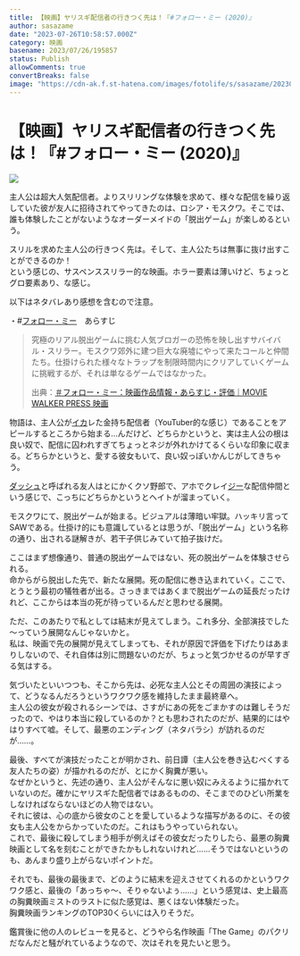 ```yaml
---
title: 【映画】ヤリスギ配信者の行きつく先は！『#フォロー・ミー (2020)』
author: sasazame
date: "2023-07-26T10:58:57.000Z"
category: 映画
basename: 2023/07/26/195857
status: Publish
allowComments: true
convertBreaks: false
image: "https://cdn-ak.f.st-hatena.com/images/fotolife/s/sasazame/20230726/20230726195610.png"
---
```

# 【映画】ヤリスギ配信者の行きつく先は！『#フォロー・ミー (2020)』

![](https://cdn-ak.f.st-hatena.com/images/fotolife/s/sasazame/20230726/20230726195610.png)

<!-- Extended Body -->

主人公は超大人気配信者。よりスリリングな体験を求めて、様々な配信を繰り返していた彼が友人に招待されてやってきたのは、ロシア・モスクワ。そこでは、誰も体験したことがないようなオーダーメイドの「脱出ゲーム」が楽しめるという。

スリルを求めた主人公の行きつく先は。そして、主人公たちは無事に抜け出すことができるのか！  
という感じの、サスペンススリラー的な映画。ホラー要素は薄いけど、ちょっとグロ要素あり、な感じ。

以下はネタバレあり感想を含むので注意。

・#[フォロー・ミー](https://d.hatena.ne.jp/keyword/%A5%D5%A5%A9%A5%ED%A1%BC%A1%A6%A5%DF%A1%BC)　あらすじ

> 究極のリアル脱出ゲームに挑む人気ブロガーの恐怖を映し出すサバイバル・スリラー。モスクワ郊外に建つ巨大な廃墟にやって来たコールと仲間たち。仕掛けられた様々なトラップを制限時間内にクリアしていくゲームに挑戦するが、それは単なるゲームではなかった。
> 
> 出典：[＃フォロー・ミー：映画作品情報・あらすじ・評価｜MOVIE WALKER PRESS 映画](https://moviewalker.jp/mv71782/#:~:text=%E9%81%8E%E6%BF%80%E3%81%AA%E5%8B%95%E7%94%BB%E3%81%A7%E4%BA%BA%E6%B0%97,%E3%81%AB%E6%8C%91%E6%88%A6%E3%81%99%E3%82%8B%E3%82%B3%E3%83%BC%E3%83%AB%E3%81%9F%E3%81%A1%E3%80%82)

物語は、主人公が[イカ](https://d.hatena.ne.jp/keyword/%A5%A4%A5%AB)レた金持ち配信者（YouTuber的な感じ）であることをアピールするところから始まる…んだけど、どちらかというと、実は主人公の根は良い奴で、配信に囚われすぎてちょっとネジが外れかけてるくらいな印象に収まる。どちらかというと、愛する彼女もいて、良い奴っぽいかんじがしてきちゃう。

[ダッシュ](https://d.hatena.ne.jp/keyword/%A5%C0%A5%C3%A5%B7%A5%E5)と呼ばれる友人はとにかくクソ野郎で、アホでクレイ[ジー](https://d.hatena.ne.jp/keyword/%A5%B8%A1%BC)な配信仲間という感じで、こっちにどちらかというとヘイトが溜まっていく。

モスクワにて、脱出ゲームが始まる。ビジュアルは薄暗い牢獄。ハッキリ言ってSAWである。仕掛け的にも意識しているとは思うが、「脱出ゲーム」という名称の通り、出される謎解きが、若干子供じみていて拍子抜けだ。

ここはまず想像通り、普通の脱出ゲームではない、死の脱出ゲームを体験させられる。  
命からがら脱出した先で、新たな展開。死の配信に巻き込まれていく。ここで、とうとう最初の犠牲者が出る。さっきまではあくまで脱出ゲームの延長だったけれど、ここからは本当の死が待っているんだと思わせる展開。

ただ、このあたりで私としては結末が見えてしまう。これ多分、全部演技でした～っていう展開なんじゃないかと。  
私は、映画で先の展開が見えてしまっても、それが原因で評価を下げたりはあまりしないので、それ自体は別に問題ないのだが、ちょっと気づかせるのが早すぎる気はする。

気づいたといいつつも、そこから先は、必死な主人公とその周囲の演技によって、どうなるんだろうというワクワク感を維持したまま最終章へ。  
主人公の彼女が殺されるシーンでは、さすがにあの死をごまかすのは難しそうだったので、やはり本当に殺しているのか？とも思わされたのだが、結果的にはやはりすべて嘘。そして、最悪のエンディング（ネタバラシ）が訪れるのだが……。

最後、すべてが演技だったことが明かされ、前日譚（主人公を巻き込むべくする友人たちの姿）が描かれるのだが、とにかく胸糞が悪い。  
なぜかというと、先述の通り、主人公がそんなに悪い奴にみえるように描かれていないのだ。確かにヤリスギた配信者ではあるものの、そこまでのひどい所業をしなければならないほどの人物ではない。  
それに彼は、心の底から彼女のことを愛しているような描写があるのに、その彼女も主人公をからかっていたのだ。これはもうやっていられない。  
これで、最後に殺してしまう相手が例えばその彼女だったりしたら、最悪の胸糞映画として名を刻むことができたかもしれないけれど……そうではないというのも、あんまり盛り上がらないポイントだ。

それでも、最後の最後まで、どのように結末を迎えさせてくれるのかというワクワク感と、最後の「あっちゃ～、そりゃないよぅ……」という感覚は、史上最高の胸糞映画ミストのラストに似た感覚は、悪くはない体験だった。  
胸糞映画ランキングのTOP30くらいには入りそうだ。

鑑賞後に他の人のレビューを見ると、どうやら名作映画「The Game」のパクリだなんだと騒がれているようなので、次はそれを見たいと思う。
